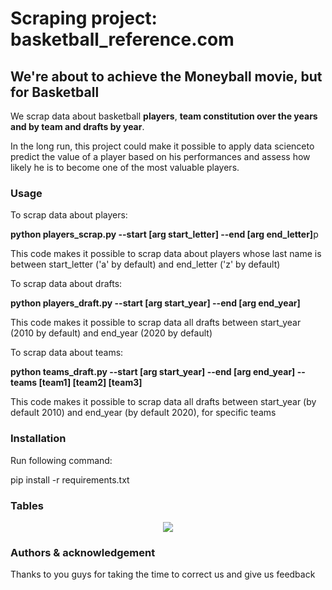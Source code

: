 # Scraping project: basketball_reference.com
## We're about to achieve the Moneyball movie, but for Basketball

<p>We scrap data about basketball <strong>players</strong>, <strong>team constitution over the years and by team </strong>
 <strong> and drafts by year</strong>.
<p>In the long run, this project could make it possible to apply data scienceto predict the value of a player
based on his performances and assess how likely he is to become one of the most valuable players.</p>

### Usage
<p>To scrap data about players:</p>
<nano> <strong>python players_scrap.py --start [arg start_letter] --end [arg end_letter]</strong>p</nano>
<p>This code makes it possible to scrap data about players whose last name is between start_letter ('a' by default)
and end_letter ('z' by default)</p>
<p></p>
<p>To scrap data about drafts:</p>
<nano> <strong>python players_draft.py --start [arg start_year] --end [arg end_year]</strong></nano>
<p>This code makes it possible to scrap data all drafts between start_year (2010 by default)
and end_year (2020 by default)</p>
<p>To scrap data about teams:</p>
<nano> <strong>python teams_draft.py --start [arg start_year] --end [arg end_year] --teams [team1] [team2] [team3] </strong></nano>
<p>This code makes it possible to scrap data all drafts between start_year (by default 2010)
and end_year (by default 2020), for specific teams</p>

### Installation
<p>Run following command:</p>
<nano>pip install -r requirements.txt</nano>

### Tables
<p align="center"><img src="image_tables"></p>

### Authors & acknowledgement
<p>Thanks to you guys for taking the time to correct us and give us feedback</p>
